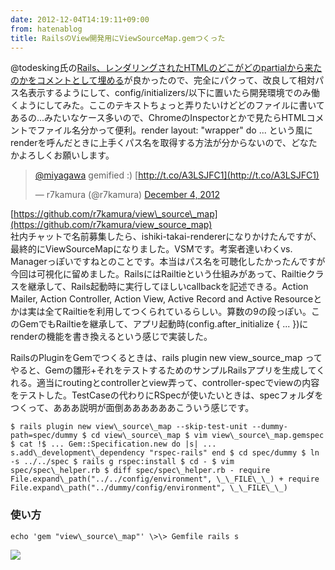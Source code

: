 ```yaml
---
date: 2012-12-04T14:19:11+09:00
from: hatenablog
title: RailsのView開発用にViewSourceMap.gemつくった
---
```

@todesking氏の[Rails、レンダリングされたHTMLのどこがどのpartialから来たのかをコメントとして埋める](http://d.hatena.ne.jp/gnarl/20121130/1354284297)が良かったので、完全にパクって、改良して相対パス名表示するようにして、config/initializers/以下に置いたら開発環境でのみ働くようにしてみた。ここのテキストちょっと弄りたいけどどのファイルに書いてあるの...みたいなケース多いので、ChromeのInspectorとかで見たらHTMLコメントでファイル名分かって便利。render layout: "wrapper" do ... という風にrenderを呼んだときに上手くパス名を取得する方法が分からないので、どなたかよろしくお願いします。

  

> [@miyagawa](https://twitter.com/miyagawa) gemified :) [http://t.co/A3LSJFC1](http://t.co/A3LSJFC1)
> 
> — r7kamura (@r7kamura) [December 4, 2012](https://twitter.com/r7kamura/status/275880118814121984)

<script async src="//platform.twitter.com/widgets.js" charset="utf-8"></script>  

[https://github.com/r7kamura/view\_source\_map](https://github.com/r7kamura/view_source_map)  
社内チャットで名前募集したら、ishiki-takai-rendererになりかけたんですが、最終的にViewSourceMapになりました。VSMです。考案者達いわくvs. Managerっぽいですねとのことです。本当はパス名を可聴化したかったんですが今回は可視化に留めました。RailsにはRailtieという仕組みがあって、Railtieクラスを継承して、Rails起動時に実行してほしいcallbackを記述できる。Action Mailer, Action Controller, Action View, Active Record and Active Resourceとかは実は全てRailtieを利用してつくられているらしい。算数の9の段っぽい。このGemでもRailtieを継承して、アプリ起動時(config.after\_initialize { ... })にrenderの機能を書き換えるという感じで実装した。

RailsのPluginをGemでつくるときは、rails plugin new view\_source\_map ってやると、Gemの雛形+それをテストするためのサンプルRailsアプリを生成してくれる。適当にroutingとcontrollerとview弄って、controller-specでviewの内容をテストした。TestCaseの代わりにRSpecが使いたいときは、specフォルダをつくって、あああ説明が面倒ああああああこういう感じです。

```
$ rails plugin new view\_source\_map --skip-test-unit --dummy-path=spec/dummy $ cd view\_source\_map $ vim view\_source\_map.gemspec $ cat !$ ... Gem::Specification.new do |s| ... s.add\_development\_dependency "rspec-rails" end $ cd spec/dummy $ ln -s ../../spec $ rails g rspec:install $ cd - $ vim spec/spec\_helper.rb $ diff spec/spec\_helper.rb - require File.expand\_path("../../config/environment", \_\_FILE\_\_) + require File.expand\_path("../dummy/config/environment", \_\_FILE\_\_)
```

### 使い方

```
echo 'gem "view\_source\_map"' \>\> Gemfile rails s
```

![](https://camo.githubusercontent.com/a36f31478b184482ce99ac584c779b1d028d52c6/687474703a2f2f646c2e64726f70626f782e636f6d2f752f353937383836392f696d6167652f32303132313230345f3137313632352e706e67)

